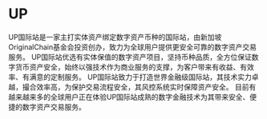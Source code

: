 # 

# UP

UP国际站是一家主打实体资产绑定数字资产币种的国际站，由新加坡OriginalChain基金会投资创办，致力为全球用户提供更安全可靠的数字资产交易服务。
UP国际站优选有实体保值的数字资产项目，坚持币种品质，全方位保证数字货币资产安全，始终以强技术作为商业服务的支撑，为客户带来有收益、有效率、有满意的定制服务。
UP国际站致力于打造世界金融级国际站，其技术实力卓越，撮合效率高，为保护交易流程安全，其风控系统实时保障资产安全。
目前有越来越来多的全球用户正在体验UP国际站成熟的数字金融技术为其带来安全、便捷的数字资产交易服务。

